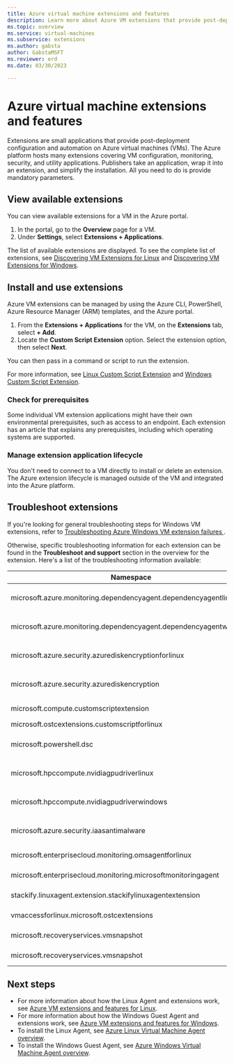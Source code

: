 ```yaml
---
title: Azure virtual machine extensions and features 
description: Learn more about Azure VM extensions that provide post-deployment configuration and automation on Azure VMs.
ms.topic: overview
ms.service: virtual-machines
ms.subservice: extensions
ms.author: gabsta
author: GabstaMSFT
ms.reviewer: erd
ms.date: 03/30/2023

---
```


# Azure virtual machine extensions and features

Extensions are small applications that provide post-deployment configuration and automation on Azure virtual machines (VMs). The Azure platform hosts many extensions covering VM configuration, monitoring, security, and utility applications. Publishers take an application, wrap it into an extension, and simplify the installation. All you need to do is provide mandatory parameters.

## View available extensions

You can view available extensions for a VM in the Azure portal.

1. In the portal, go to the **Overview** page for a VM.
1. Under **Settings**, select **Extensions + Applications**.

The list of available extensions are displayed. To see the complete list of extensions, see [Discovering VM Extensions for Linux](features-linux.md) and [Discovering VM Extensions for Windows](features-windows.md).

## Install and use extensions

Azure VM extensions can be managed by using the Azure CLI, PowerShell, Azure Resource Manager (ARM) templates, and the Azure portal.

1. From the **Extensions + Applications** for the VM, on the **Extensions** tab, select **+ Add**.
1. Locate the **Custom Script Extension** option. Select the extension option, then select **Next**.

You can then pass in a command or script to run the extension.

For more information, see [Linux Custom Script Extension](custom-script-linux.md) and [Windows Custom Script Extension](custom-script-windows.md).

### Check for prerequisites

Some individual VM extension applications might have their own environmental prerequisites, such as access to an endpoint. Each extension has an article that explains any prerequisites, including which operating systems are supported.

### Manage extension application lifecycle

You don't need to connect to a VM directly to install or delete an extension. The Azure extension lifecycle is managed outside of the VM and integrated into the Azure platform.

## Troubleshoot extensions

If you're looking for general troubleshooting steps for Windows VM extensions, refer to [Troubleshooting Azure Windows VM extension failures
](troubleshoot.md).

Otherwise, specific troubleshooting information for each extension can be found in the **Troubleshoot and support** section in the overview for the extension. Here's a list of the troubleshooting information available:

| Namespace | Troubleshooting |
|-----------|-----------------|
| microsoft.azure.monitoring.dependencyagent.dependencyagentlinux | [Azure Monitor Dependency for Linux](agent-dependency-linux.md#troubleshoot-and-support) |
| microsoft.azure.monitoring.dependencyagent.dependencyagentwindows | [Azure Monitor Dependency for Windows](agent-dependency-windows.md#troubleshoot-and-support) |
| microsoft.azure.security.azurediskencryptionforlinux | [Azure Disk Encryption for Linux](azure-disk-enc-linux.md#troubleshoot-and-support) |
| microsoft.azure.security.azurediskencryption | [Azure Disk Encryption for Windows](azure-disk-enc-windows.md#troubleshoot-and-support) |
| microsoft.compute.customscriptextension | [Custom Script for Windows](custom-script-windows.md#troubleshoot-and-support) |
| microsoft.ostcextensions.customscriptforlinux |
| microsoft.powershell.dsc | [Desired State Configuration for Windows](dsc-windows.md#troubleshoot-and-support) |
| microsoft.hpccompute.nvidiagpudriverlinux | [NVIDIA GPU Driver Extension for Linux](hpccompute-gpu-linux.md#troubleshoot-and-support) |
| microsoft.hpccompute.nvidiagpudriverwindows | [NVIDIA GPU Driver Extension for Windows](hpccompute-gpu-windows.md#troubleshoot-and-support) |
| microsoft.azure.security.iaasantimalware | [Antimalware Extension for Windows](iaas-antimalware-windows.md#troubleshoot-and-support) |
| microsoft.enterprisecloud.monitoring.omsagentforlinux | [Azure Monitor for Linux](oms-linux.md#troubleshoot-and-support)
| microsoft.enterprisecloud.monitoring.microsoftmonitoringagent | [Azure Monitor for Windows](oms-windows.md#troubleshoot-and-support) |
| stackify.linuxagent.extension.stackifylinuxagentextension | [Stackify Retrace for Linux](stackify-retrace-linux.md#troubleshoot-and-support) |
| vmaccessforlinux.microsoft.ostcextensions | [Reset password for Linux](vmaccess.md#troubleshoot-and-support) |
| microsoft.recoveryservices.vmsnapshot | [Snapshot for Linux](vmsnapshot-linux.md#troubleshoot-and-support) |
| microsoft.recoveryservices.vmsnapshot | [Snapshot for Windows](vmsnapshot-windows.md#troubleshoot-and-support) |

## Next steps

* For more information about how the Linux Agent and extensions work, see [Azure VM extensions and features for Linux](features-linux.md).
* For more information about how the Windows Guest Agent and extensions work, see [Azure VM extensions and features for Windows](features-windows.md).
* To install the Linux Agent, see [Azure Linux Virtual Machine Agent overview](agent-linux.md).
* To install the Windows Guest Agent, see [Azure Windows Virtual Machine Agent overview](agent-windows.md).
